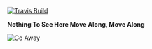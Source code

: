 [![Travis Build](https://travis-ci.org/Jerczu/simplepubsub.svg?branch=master)](https://travis-ci.org/Jerczu/simplepubsub)    
  
**Nothing To See Here Move Along, Move Along**  
  
![Go Away](https://media.giphy.com/media/jFOfst9YpIARG/giphy.gif)
